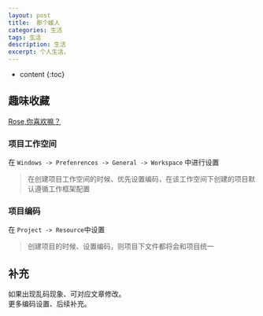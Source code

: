 ```yaml
---
layout: post
title:  那个媛人
categories: 生活
tags: 生活
description: 生活
excerpt: 个人生活，
---
```


* content
{:toc}

## 趣味收藏
[Rose,你喜欢嘛？](https://github.com/Kingserch/kingserch.github.io/tree/master/images/rose/index.html)

### 项目工作空间
在 `Windows -> Prefenrences -> General -> Workspace` 中进行设置
> 在创建项目工作空间的时候、优先设置编码，在该工作空间下创建的项目默认遵循工作框架配置

### 项目编码
在 `Project -> Resource`中设置
> 创建项目的时候、设置编码，则项目下文件都将会和项目统一


## 补充
如果出现乱码现象、可对应文章修改。  
更多编码设置、后续补充。